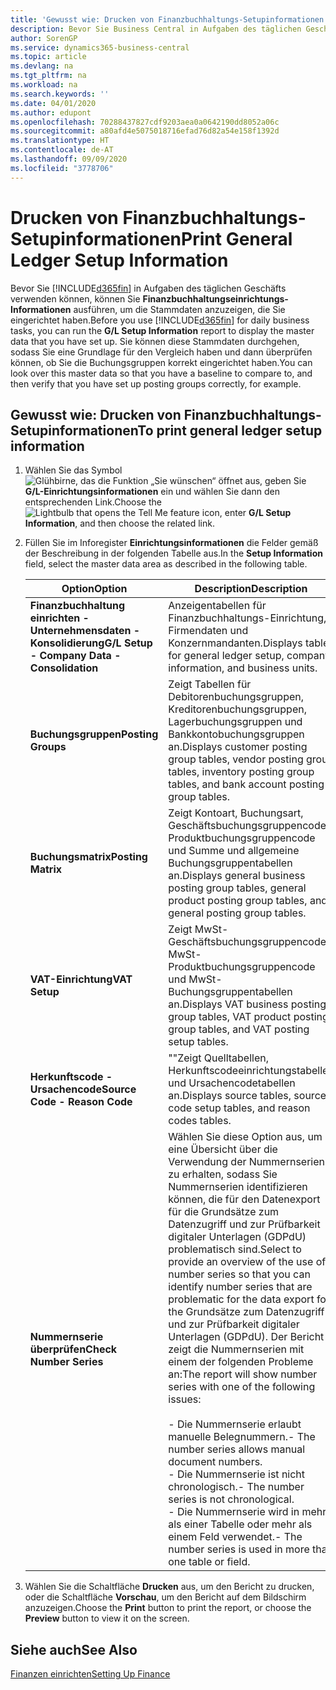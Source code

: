 ```yaml
---
title: 'Gewusst wie: Drucken von Finanzbuchhaltungs-Setupinformationen'
description: Bevor Sie Business Central in Aufgaben des täglichen Geschäfts verwenden können, können Sie Finanzbuchhaltungseinrichtungs-Informationen ausführen, um die Stammdaten anzuzeigen, die Sie eingerichtet haben.
author: SorenGP
ms.service: dynamics365-business-central
ms.topic: article
ms.devlang: na
ms.tgt_pltfrm: na
ms.workload: na
ms.search.keywords: ''
ms.date: 04/01/2020
ms.author: edupont
ms.openlocfilehash: 70288437827cdf9203aea0a0642190dd8052a06c
ms.sourcegitcommit: a80afd4e5075018716efad76d82a54e158f1392d
ms.translationtype: HT
ms.contentlocale: de-AT
ms.lasthandoff: 09/09/2020
ms.locfileid: "3778706"
---
```

# <a name="print-general-ledger-setup-information"></a><span data-ttu-id="f6beb-103">Drucken von Finanzbuchhaltungs-Setupinformationen</span><span class="sxs-lookup"><span data-stu-id="f6beb-103">Print General Ledger Setup Information</span></span>
<span data-ttu-id="f6beb-104">Bevor Sie [!INCLUDE[d365fin](../../includes/d365fin_md.md)] in Aufgaben des täglichen Geschäfts verwenden können, können Sie **Finanzbuchhaltungseinrichtungs-Informationen** ausführen, um die Stammdaten anzuzeigen, die Sie eingerichtet haben.</span><span class="sxs-lookup"><span data-stu-id="f6beb-104">Before you use [!INCLUDE[d365fin](../../includes/d365fin_md.md)] for daily business tasks, you can run the **G/L Setup Information** report to display the master data that you have set up.</span></span> <span data-ttu-id="f6beb-105">Sie können diese Stammdaten durchgehen, sodass Sie eine Grundlage für den Vergleich haben und dann überprüfen können, ob Sie die Buchungsgruppen korrekt eingerichtet haben.</span><span class="sxs-lookup"><span data-stu-id="f6beb-105">You can look over this master data so that you have a baseline to compare to, and then verify that you have set up posting groups correctly, for example.</span></span>  

## <a name="to-print-general-ledger-setup-information"></a><span data-ttu-id="f6beb-106">Gewusst wie: Drucken von Finanzbuchhaltungs-Setupinformationen</span><span class="sxs-lookup"><span data-stu-id="f6beb-106">To print general ledger setup information</span></span>  

1.  <span data-ttu-id="f6beb-107">Wählen Sie das Symbol ![Glühbirne, das die Funktion „Sie wünschen“ öffnet](../../media/ui-search/search_small.png "Tell me-Funktion") aus, geben Sie **G/L-Einrichtungsinformationen** ein und wählen Sie dann den entsprechenden Link.</span><span class="sxs-lookup"><span data-stu-id="f6beb-107">Choose the ![Lightbulb that opens the Tell Me feature](../../media/ui-search/search_small.png "Tell me what you want to do") icon, enter **G/L Setup Information**, and then choose the related link.</span></span>  
2.  <span data-ttu-id="f6beb-108">Füllen Sie im Inforegister **Einrichtungsinformationen** die Felder gemäß der Beschreibung in der folgenden Tabelle aus.</span><span class="sxs-lookup"><span data-stu-id="f6beb-108">In the **Setup Information** field, select the master data area as described in the following table.</span></span>  

    |<span data-ttu-id="f6beb-109">Option</span><span class="sxs-lookup"><span data-stu-id="f6beb-109">Option</span></span>|<span data-ttu-id="f6beb-110">Description</span><span class="sxs-lookup"><span data-stu-id="f6beb-110">Description</span></span>|  
    |-------------------------------------|---------------------------------------|  
    |<span data-ttu-id="f6beb-111">**Finanzbuchhaltung einrichten - Unternehmensdaten - Konsolidierung**</span><span class="sxs-lookup"><span data-stu-id="f6beb-111">**G/L Setup - Company Data - Consolidation**</span></span>|<span data-ttu-id="f6beb-112">Anzeigentabellen für Finanzbuchhaltungs-Einrichtung, Firmendaten und Konzernmandanten.</span><span class="sxs-lookup"><span data-stu-id="f6beb-112">Displays tables for general ledger setup, company information, and business units.</span></span>|  
    |<span data-ttu-id="f6beb-113">**Buchungsgruppen**</span><span class="sxs-lookup"><span data-stu-id="f6beb-113">**Posting Groups**</span></span>|<span data-ttu-id="f6beb-114">Zeigt Tabellen für Debitorenbuchungsgruppen, Kreditorenbuchungsgruppen, Lagerbuchungsgruppen und Bankkontobuchungsgruppen an.</span><span class="sxs-lookup"><span data-stu-id="f6beb-114">Displays customer posting group tables, vendor posting group tables, inventory posting group tables, and bank account posting group tables.</span></span>|  
    |<span data-ttu-id="f6beb-115">**Buchungsmatrix**</span><span class="sxs-lookup"><span data-stu-id="f6beb-115">**Posting Matrix**</span></span>|<span data-ttu-id="f6beb-116">Zeigt Kontoart, Buchungsart, Geschäftsbuchungsgruppencode, Produktbuchungsgruppencode und Summe und allgemeine Buchungsgruppentabellen an.</span><span class="sxs-lookup"><span data-stu-id="f6beb-116">Displays general business posting group tables, general product posting group tables, and general posting group tables.</span></span>|  
    |<span data-ttu-id="f6beb-117">**VAT-Einrichtung**</span><span class="sxs-lookup"><span data-stu-id="f6beb-117">**VAT Setup**</span></span>|<span data-ttu-id="f6beb-118">Zeigt MwSt-Geschäftsbuchungsgruppencode, MwSt-Produktbuchungsgruppencode und MwSt- Buchungsgruppentabellen an.</span><span class="sxs-lookup"><span data-stu-id="f6beb-118">Displays VAT business posting group tables, VAT product posting group tables, and VAT posting setup tables.</span></span>|  
    |<span data-ttu-id="f6beb-119">**Herkunftscode - Ursachencode**</span><span class="sxs-lookup"><span data-stu-id="f6beb-119">**Source Code - Reason Code**</span></span>|<span data-ttu-id="f6beb-120">""Zeigt Quelltabellen, Herkunftscodeeinrichtungstabellen und Ursachencodetabellen an.</span><span class="sxs-lookup"><span data-stu-id="f6beb-120">Displays source tables, source code setup tables, and reason codes tables.</span></span>|  
    |<span data-ttu-id="f6beb-121">**Nummernserie überprüfen**</span><span class="sxs-lookup"><span data-stu-id="f6beb-121">**Check Number Series**</span></span>|<span data-ttu-id="f6beb-122">Wählen Sie diese Option aus, um eine Übersicht über die Verwendung der Nummernserien zu erhalten, sodass Sie Nummernserien identifizieren können, die für den Datenexport für die Grundsätze zum Datenzugriff und zur Prüfbarkeit digitaler Unterlagen (GDPdU) problematisch sind.</span><span class="sxs-lookup"><span data-stu-id="f6beb-122">Select to provide an overview of the use of number series so that you can identify number series that are problematic for the data export for the Grundsätze zum Datenzugriff und zur Prüfbarkeit digitaler Unterlagen (GDPdU).</span></span> <span data-ttu-id="f6beb-123">Der Bericht zeigt die Nummernserien mit einem der folgenden Probleme an:</span><span class="sxs-lookup"><span data-stu-id="f6beb-123">The report will show number series with one of the following issues:</span></span><br /><br /> <span data-ttu-id="f6beb-124">-   Die Nummernserie erlaubt manuelle Belegnummern.</span><span class="sxs-lookup"><span data-stu-id="f6beb-124">-   The number series allows manual document numbers.</span></span><br /><span data-ttu-id="f6beb-125">-   Die Nummernserie ist nicht chronologisch.</span><span class="sxs-lookup"><span data-stu-id="f6beb-125">-   The number series is not chronological.</span></span><br /><span data-ttu-id="f6beb-126">-   Die Nummernserie wird in mehr als einer Tabelle oder mehr als einem Feld verwendet.</span><span class="sxs-lookup"><span data-stu-id="f6beb-126">-   The number series is used in more than one table or field.</span></span>|  

3.  <span data-ttu-id="f6beb-127">Wählen Sie die Schaltfläche **Drucken** aus, um den Bericht zu drucken, oder die Schaltfläche **Vorschau**, um den Bericht auf dem Bildschirm anzuzeigen.</span><span class="sxs-lookup"><span data-stu-id="f6beb-127">Choose the **Print** button to print the report, or choose the **Preview** button to view it on the screen.</span></span>  

## <a name="see-also"></a><span data-ttu-id="f6beb-128">Siehe auch</span><span class="sxs-lookup"><span data-stu-id="f6beb-128">See Also</span></span>  
[<span data-ttu-id="f6beb-129">Finanzen einrichten</span><span class="sxs-lookup"><span data-stu-id="f6beb-129">Setting Up Finance</span></span>](../../finance-setup-finance.md)
